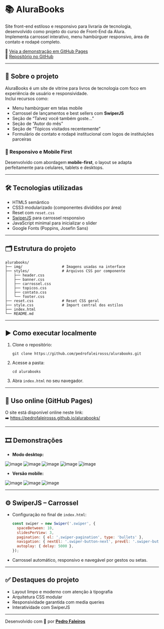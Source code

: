 # 📚 AluraBooks

Site front-end estiloso e responsivo para livraria de tecnologia, desenvolvido como projeto do curso de Front-End da Alura.  
Implementa carrossel interativo, menu hambúrguer responsivo, área de contato e rodapé completo.

🔗 [Veja a demonstração em GitHub Pages](https://pedrofaleirosss.github.io/alurabooks/)  
🔗 [Repositório no GitHub](https://github.com/pedrofaleirosss/alurabooks)

---

## 📌 Sobre o projeto

AluraBooks é um site de vitrine para livros de tecnologia com foco em experiência de usuário e responsividade.  
Inclui recursos como:

- Menu hambúrguer em telas mobile
- Carrossel de lançamentos e best sellers com **SwiperJS**
- Seção de “Talvez você também goste…”
- Seção de “Autor do mês”
- Seção de “Tópicos visitados recentemente”
- Formulário de contato e rodapé institucional com logos de instituições parceiras

### 📱 Responsivo e Mobile First

Desenvolvido com abordagem **mobile-first**, o layout se adapta perfeitamente para celulares, tablets e desktops.

---

## 🛠 Tecnologias utilizadas

- HTML5 semântico
- CSS3 modularizado (componentes divididos por área)
- Reset com `reset.css`
- [SwiperJS](https://swiperjs.com) para carrossel responsivo
- JavaScript minimal para inicializar o slider
- Google Fonts (Poppins, Josefin Sans)

---

## 🗂 Estrutura do projeto

```
alurabooks/
├── img/                  # Imagens usadas na interface
├── styles/               # Arquivos CSS por componente
│   ├── header.css
│   ├── banner.css
│   ├── carrossel.css
│   ├── topicos.css
│   ├── contato.css
│   └── footer.css
├── reset.css             # Reset CSS geral
├── style.css             # Import central dos estilos
├── index.html
└── README.md
```

---

## ▶️ Como executar localmente

1. Clone o repositório:
   ```
   git clone https://github.com/pedrofaleirosss/alurabooks.git
   ```
2. Acesse a pasta:
   ```
   cd alurabooks
   ```
3. Abra `index.html` no seu navegador.

---

## 🔄 Uso online (GitHub Pages)

O site está disponível online neste link:  
➡️ https://pedrofaleirosss.github.io/alurabooks/

---

## 🎞 Demonstrações

- **Modo desktop:**

![image](https://github.com/user-attachments/assets/a0c0a851-1d43-4c2c-9765-ec05768bf99a)
![image](https://github.com/user-attachments/assets/a09d4dd8-baa2-43e4-830d-57d93ce950fd)
![image](https://github.com/user-attachments/assets/f3506f27-e665-4edb-8466-1d88328ae946)
![image](https://github.com/user-attachments/assets/28f451aa-d79f-43f4-8524-ecf816bf6c37)
![image](https://github.com/user-attachments/assets/b3cc2e6a-5639-4982-bc83-ecf0452caa98)
  
- **Versão mobile:**

![image](https://github.com/user-attachments/assets/7eac5562-e0c0-4e03-ae0f-ec9cb2ed9289)
![image](https://github.com/user-attachments/assets/ed30571f-fb3c-4e98-99e3-3d0fe6c49e34)
![image](https://github.com/user-attachments/assets/489f227e-33f2-4e27-82f1-8818bfff05a6)

---

## ⚙️ SwiperJS – Carrossel

- Configuração no final de `index.html`:
  ```js
  const swiper = new Swiper('.swiper', {
    spaceBetween: 10,
    slidesPerView: 3,
    pagination: { el: '.swiper-pagination', type: 'bullets' },
    navigation: { nextEl: '.swiper-button-next', prevEl: '.swiper-button-prev' },
    autoplay: { delay: 5000 },
  });
  ```
- Carrossel automático, responsivo e navegável por gestos ou setas.

---

## ✅ Destaques do projeto

- Layout limpo e moderno com atenção à tipografia
- Arquitetura CSS modular
- Responsividade garantida com media queries
- Interatividade com SwiperJS

---

Desenvolvido com 💛 por [**Pedro Faleiros**](https://github.com/pedrofaleirosss)  
